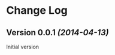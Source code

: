 Change Log
===============================================================================

Version 0.0.1 *(2014-04-13)*
----------------------------
Initial version
